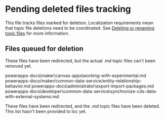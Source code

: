 # Pending deleted files tracking

This file tracks files marked for deletion. Localization requirements mean that topic file deletions need to be coordinated. See [Deleting or renaming topic files](https://review.docs.microsoft.com/bacx/delete-rename?branch=master) for more information.

## Files queued for deletion

These files have been redirected, but the actual .md topic files can't been removed yet.

powerapps-docs\maker\canvas-apps\working-with-experimental.md
powerapps-docs/maker/common-data-service/entity-relationship-behavior.md
powerapps-docs\administrator\export-import-packages.md
powerapps-docs\developer\common-data-service\synchronize-cds-data-with-external-systems.md

These files have been redirected, and the .md topic files have been deleted. This list hasn't been provided to loc yet.



